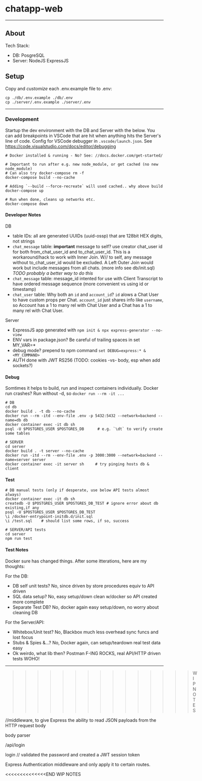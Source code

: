 # chatapp-web

------------------------------------------------------------------

## About

Tech Stack:
- DB: PosgreSQL
- Server: NodeJS ExpressJS

## Setup

Copy and *customize* each .env.example file to .env:
```
cp ./db/.env.example ./db/.env
cp ./server/.env.example ./server/.env
```

------------------------------------------------------------------
### Development

Startup the dev environment with the DB and Server with the below. You can add 
breakpoints in VSCode that are hit when anything hits the Server's line of code.
Config for VSCode debugger in `.vscode/launch.json`.
See https://code.visualstudio.com/docs/editor/debugging

```
# Docker installed & running - No? See: //docs.docker.com/get-started/

# Important to run after e.g. new node_module, or get cached (no new node_module)
# Can also try docker-compose rm -f
docker-compose build --no-cache

# Adding `--build --force-recreate` will used cached.. why above build
docker-compose up

# Run when done, cleans up networks etc.
docker-compose down
```

#### Developer Notes

DB
- table IDs: all are generated UUIDs (uuid-ossp) that are 128bit HEX digits, not strings
- `chat_message` table: **important** message to self? use creator chat_user id for both from_chat_user_id and to_chat_user_id. This is a workaround/hack to work with Inner Join. W// to self, any message without to_chat_user_id would be excluded. A Left Outer Join would work but include messages from all chats. (more info see db/init.sql) *TODO probably a better way to do this*
- `chat_message` table: message_id intented for use with Client Transcript to have ordered message sequence (more convenient vs using id or timestamp)
- `chat_user` table: Why both an `id` and `account_id`? `id` alows a Chat User to have custom props per Chat. `account_id` just shares info like `username`, so Account has a 1 to many rel with Chat User and a Chat has a 1 to many rel  with Chat User.

Server
- ExpressJS app generated with `npm init & npx express-generator --no-view`
- ENV vars in package.json? Be careful of trailing spaces in set MY_VAR=*
- debug mode? prepend to npm command `set DEBUG=express:* & <MY_COMMAND>`
- AUTH done with JWT RS256 (TODO: cookies -vs- body, esp when add sockets?)

#### Debug

Somtimes it helps to build, run and inspect containers individually. Docker run crashes? Run without -d, so `docker run --rm -it ...`

```
# DB
cd db
docker build . -t db --no-cache
docker run --rm -itd --env-file .env -p 5432:5432 --network=backend --name=db db
docker container exec -it db sh
psql -U $POSTGRES_USER $POSTGRES_DB      # e.g. `\dt` to verify create some tables

# SERVER
cd server
docker build . -t server --no-cache
docker run -itd --rm --env-file .env -p 3000:3000 --network=backend --name=server server
docker container exec -it server sh     # try pinging hosts db & client
```

#### Test

```
# DB manual tests (only if desperate, use below API tests almost always)
docker container exec -it db sh
createdb -U $POSTGRES_USER $POSTGRES_DB_TEST # ignore error about db existing,if any
psql -U $POSTGRES_USER $POSTGRES_DB_TEST
\i /docker-entrypoint-initdb.d/init.sql
\i /test.sql    # should list some rows, if so, success

# SERVER/API tests
cd server
npm run test
```

#### Test Notes

Docker sure has changed things. After some itterations, here are my thoughts:

For the DB:
- DB self unit tests? No, since driven by store procedures equiv to API driven
- SQL data setup? No, easy setup/down clean w/docker so API created more complete
- Separate Test DB? No, docker again easy setup/down, no worry about cleaning DB

For the Server/API:
- Whitebox/Unit test? No, Blackbox much less overhead sync funcs and lost focus
- Stubs & Spies &...? No, Docker again, can setup/teardown real test data easy
- Ok weirdo, what lib then? Postman F-ING ROCKS, real API/HTTP driven tests WOHO!

------------------------------------------------------------------


>>>>>>>>>>>>>>>WIP NOTES

//middleware, to give Express the ability to read JSON payloads from the HTTP request body

body parser

/api/login

login
// validated the password and created a JWT session token


Express Authentication middleware and only apply it to certain routes.

<<<<<<<<<<<<<<END WIP NOTES
